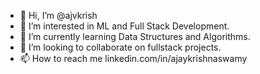 - 👋 Hi, I’m @ajvkrish
- 👀 I’m interested in ML and Full Stack Development.
- 🌱 I’m currently learning Data Structures and Algorithms.
- 💞️ I’m looking to collaborate on fullstack projects.
- 📫 How to reach me linkedin.com/in/ajaykrishnaswamy

<!---
ajvkrish/ajvkrish is a ✨ special ✨ repository because its `README.md` (this file) appears on your GitHub profile.
You can click the Preview link to take a look at your changes.
--->
